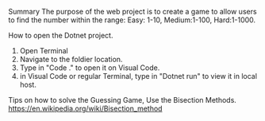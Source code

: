 Summary
The purpose of the web project is to create a game to allow users to find the number within the range: Easy: 1-10, Medium:1-100, Hard:1-1000.

How to open the Dotnet project.
  1. Open Terminal
  2. Navigate to the foldier location.
  3. Type in "Code ." to open it on Visual Code.
  4. in Visual Code or regular Terminal, type in "Dotnet run" to view it in local host.



Tips on how to solve the Guessing Game, Use the Bisection Methods.
https://en.wikipedia.org/wiki/Bisection_method
